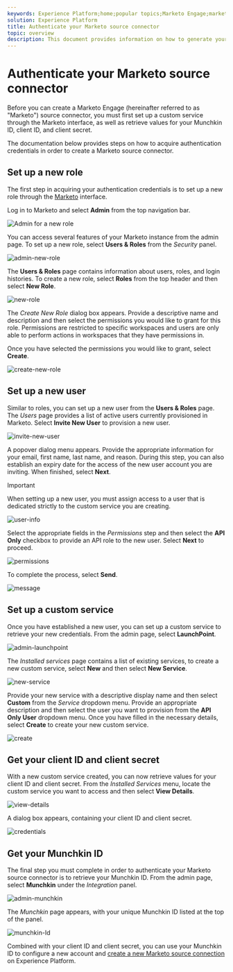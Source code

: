 ```yaml
---
keywords: Experience Platform;home;popular topics;Marketo Engage;marketo engage;marketo
solution: Experience Platform
title: Authenticate your Marketo source connector
topic: overview
description: This document provides information on how to generate your Marketo authentication credentials.
---
```


# Authenticate your Marketo source connector

Before you can create a Marketo Engage (hereinafter referred to as "Marketo") source connector, you must first set up a custom service through the Marketo interface, as well as retrieve values for your Munchkin ID, client ID, and client secret.

The documentation below provides steps on how to acquire authentication credentials in order to create a Marketo source connector.

## Set up a new role

The first step in acquiring your authentication credentials is to set up a new role through the [Marketo](https://app-sjint.marketo.com/#MM0A1) interface.

Log in to Marketo and select **Admin** from the top navigation bar.

![Admin for a new role](./images/marketo/home.png)

You can access several features of your Marketo instance from the admin page. To set up a new role, select **Users & Roles** from the *Security* panel.

![admin-new-role](./images/marketo/admin-new-user.png)

The **Users & Roles** page contains information about users, roles, and login histories. To create a new role, select **Roles** from the top header and then select **New Role**.

![new-role](./images/marketo/new-role.png)

The *Create New Role* dialog box appears. Provide a descriptive name and description and then select the permissions you would like to grant for this role. Permissions are restricted to specific workspaces and users are only able to perform actions in workspaces that they have permissions in.

Once you have selected the permissions you would like to grant, select **Create**.

![create-new-role](./images/marketo/create-new-role.png)

## Set up a new user

Similar to roles, you can set up a new user from the **Users & Roles** page. The *Users* page provides a list of active users currently provisioned in Marketo. Select **Invite New User** to provision a new user.

![invite-new-user](./images/marketo/invite-new-user.png)

A popover dialog menu appears. Provide the appropriate information for your email, first name, last name, and reason. During this step, you can also establish an expiry date for the access of the new user account you are inviting. When finished, select **Next**.

>[!IMPORTANT]
>
>When setting up a new user, you must assign access to a user that is dedicated strictly to the custom service you are creating.

![user-info](./images/marketo/new-user-info.png)

Select the appropriate fields in the *Permissions* step and then select the **API Only** checkbox to provide an API role to the new user. Select **Next** to proceed.

![permissions](./images/marketo/permissions.png)

To complete the process, select **Send**.

![message](./images/marketo/message.png)

## Set up a custom service

Once you have established a new user, you can set up a custom service to retrieve your new credentials. From the admin page, select **LaunchPoint**.

![admin-launchpoint](./images/marketo/admin-launchpoint.png)

The *Installed services* page contains a list of existing services, to create a new custom service, select **New** and then select **New Service**.

![new-service](./images/marketo/new-service.png)

Provide your new service with a descriptive display name and then select **Custom** from the *Service* dropdown menu. Provide an appropriate description and then select the user you want to provision from the **API Only User** dropdown menu. Once you have filled in the necessary details, select **Create** to create your new custom service.

![create](./images/marketo/create.png)

## Get your client ID and client secret

With a new custom service created, you can now retrieve values for your client ID and client secret. From the *Installed Services* menu, locate the custom service you want to access and then select **View Details**.

![view-details](./images/marketo/view-details.png)

A dialog box appears, containing your client ID and client secret.

![credentials](./images/marketo/credentials.png)

## Get your Munchkin ID

The final step you must complete in order to authenticate your Marketo source connector is to retrieve your Munchkin ID. From the admin page, select **Munchkin** under the *Integration* panel.

![admin-munchkin](./images/marketo/admin-munchkin.png)

The *Munchkin* page appears, with your unique Munchkin ID listed at the top of the panel.

![munchkin-Id](./images/marketo/munchkin-id.png)

Combined with your client ID and client secret, you can use your Munchkin ID to configure a new account and [create a new Marketo source connection](../../tutorials/ui/create/adobe-applications/marketo.md) on Experience Platform.
